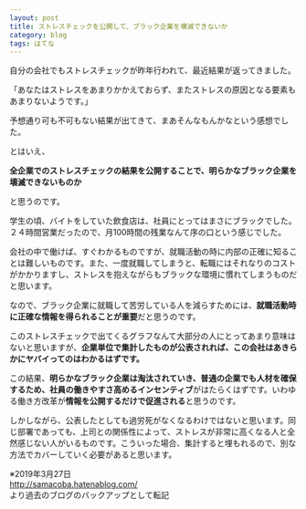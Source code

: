 ```yaml
---
layout: post
title: ストレスチェックを公開して、ブラック企業を壊滅できないか
category: blog
tags: はてな
---
```


自分の会社でもストレスチェックが昨年行われて、最近結果が返ってきました。

「あなたはストレスをあまりかかえておらず、またストレスの原因となる要素もあまりないようです。」

予想通り可も不可もない結果が出てきて、まあそんなもんかなという感想でした。

とはいえ、

**全企業でのストレスチェックの結果を公開することで、明らかなブラック企業を壊滅できないものか**

と思うのです。

学生の頃、バイトをしていた飲食店は、社員にとってはまさにブラックでした。２４時間営業だったので、月100時間の残業なんて序の口という感じでした。

会社の中で働けば、すぐわかるものですが、就職活動の時に内部の正確に知ることは難しいものです。また、一度就職してしまうと、転職にはそれなりのコストがかかりますし、ストレスを抱えながらもブラックな環境に慣れてしまうものだと思います。

なので、ブラック企業に就職して苦労している人を減らすためには、**就職活動時に正確な情報を得られることが重要**だと思うのです。

このストレスチェックで出てくるグラフなんて大部分の人にとってあまり意味はないと思いますが、**企業単位で集計したものが公表されれば、この会社はあきらかにヤバイってのはわかるはずです。**

この結果、**明らかなブラック企業は淘汰されていき、普通の企業でも人材を確保するため、社員の働きやすさ高めるインセンティブ**がはたらくはずです。いわゆる働き方改革が**情報を公開するだけで促進される**と思うのです。

しかしながら、公表したとしても過労死がなくなるわけではないと思います。同じ部署であっても、上司との関係性によって、ストレスが非常に高くなる人と全然感じない人がいるものです。こういった場合、集計すると埋もれるので、別な方法でカバーしていく必要があると思います。

※2019年3月27日  
http://samacoba.hatenablog.com/  
より過去のブログのバックアップとして転記